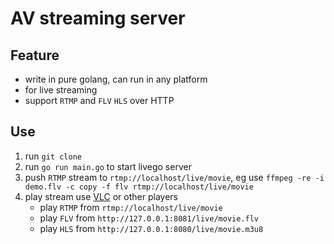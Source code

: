 # AV streaming server

## Feature
- write in pure golang, can run in any platform
- for live streaming
- support `RTMP` and `FLV` `HLS` over HTTP

## Use
1. run `git clone `
2. run  `go run main.go` to start livego server
3. push `RTMP` stream to `rtmp://localhost/live/movie`, eg use `ffmpeg -re -i demo.flv -c copy -f flv rtmp://localhost/live/movie`
4. play stream use [VLC](http://www.videolan.org/vlc/index.html) or other players 
    - play `RTMP` from `rtmp://localhost/live/movie`
    - play `FLV` from `http://127.0.0.1:8081/live/movie.flv`
    - play `HLS` from `http://127.0.0.1:8080/live/movie.m3u8`
